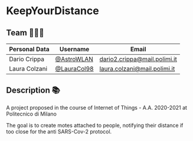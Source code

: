 # KeepYourDistance


## Team 👷🏻‍♂️ 
| Personal Data | Username | Email |
|---------------|----------|-------|
|Dario Crippa|[@AstroWLAN](https://github.com/AstroWLAN)|dario2.crippa@mail.polimi.it|
|Laura Colzani|[@LauraCol98](https://github.com/LauraCol98)|laura.colzani@mail.polimi.it|

## Description 📚
A project proposed in the course of Internet of Things - A.A. 2020-2021 at Politecnico di Milano

The goal is to create motes attached to people, notifying their distance if too close for the anti SARS-Cov-2 protocol.
